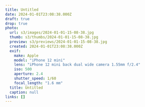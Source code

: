 ```yaml
---
title: Untitled
date: 2024-01-01T23:08:38.000Z
draft: true
drop: true
photo:
  url: s3/images/2024-01-01-15-08-38.jpg
  thumb: s3/thumbs/2024-01-01-15-08-38.jpg
  preview: s3/previews/2024-01-01-15-08-38.jpg
  created: 2024-01-01T23:08:38.000Z
  exif:
    make: Apple
    model: "iPhone 12 mini"
    lens: "iPhone 12 mini back dual wide camera 1.55mm f/2.4"
    iso: 500
    aperture: 2.4
    shutter_speed: 1/60
    focal_length: "1.6 mm"
  title: Untitled
  caption: null
links: []
---
```

